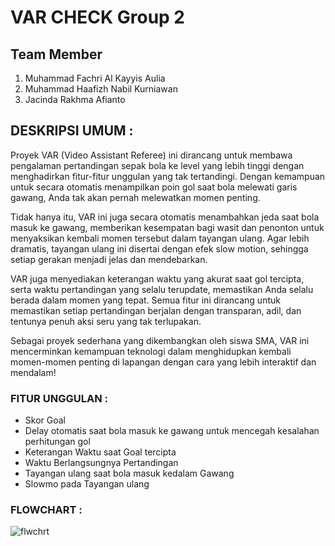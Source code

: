 # VAR CHECK Group 2 

## Team Member
1. Muhammad Fachri Al Kayyis Aulia
2. Muhammad Haafizh Nabil Kurniawan
3. Jacinda Rakhma Afianto

## DESKRIPSI UMUM : 

Proyek VAR (Video Assistant Referee) ini dirancang untuk membawa pengalaman pertandingan sepak bola ke level yang lebih tinggi dengan menghadirkan fitur-fitur unggulan yang tak tertandingi. Dengan kemampuan untuk secara otomatis menampilkan poin gol saat bola melewati garis gawang, Anda tak akan pernah melewatkan momen penting.

Tidak hanya itu, VAR ini juga secara otomatis menambahkan jeda saat bola masuk ke gawang, memberikan kesempatan bagi wasit dan penonton untuk menyaksikan kembali momen tersebut dalam tayangan ulang. Agar lebih dramatis, tayangan ulang ini disertai dengan efek slow motion, sehingga setiap gerakan menjadi jelas dan mendebarkan.

VAR juga menyediakan keterangan waktu yang akurat saat gol tercipta, serta waktu pertandingan yang selalu terupdate, memastikan Anda selalu berada dalam momen yang tepat. Semua fitur ini dirancang untuk memastikan setiap pertandingan berjalan dengan transparan, adil, dan tentunya penuh aksi seru yang tak terlupakan. 

Sebagai proyek sederhana yang dikembangkan oleh siswa SMA, VAR ini mencerminkan kemampuan teknologi dalam menghidupkan kembali momen-momen penting di lapangan dengan cara yang lebih interaktif dan mendalam!

### FITUR UNGGULAN :
- Skor Goal  
- Delay otomatis saat bola masuk ke gawang untuk mencegah kesalahan perhitungan gol
- Keterangan Waktu saat Goal tercipta
- Waktu Berlangsungnya Pertandingan 
- Tayangan ulang saat bola masuk kedalam Gawang
- Slowmo pada Tayangan ulang
  
### FLOWCHART :

![flwchrt](https://github.com/user-attachments/assets/9d87b8e6-f915-470c-98d4-3cea4acf10f5)




